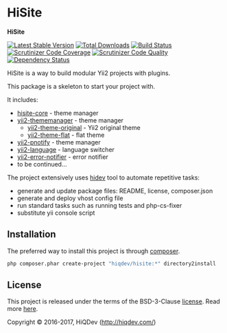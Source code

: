 # HiSite

**HiSite**

[![Latest Stable Version](https://poser.pugx.org/hiqdev/hisite/v/stable)](https://packagist.org/packages/hiqdev/hisite)
[![Total Downloads](https://poser.pugx.org/hiqdev/hisite/downloads)](https://packagist.org/packages/hiqdev/hisite)
[![Build Status](https://img.shields.io/travis/hiqdev/hisite.svg)](https://travis-ci.org/hiqdev/hisite)
[![Scrutinizer Code Coverage](https://img.shields.io/scrutinizer/coverage/g/hiqdev/hisite.svg)](https://scrutinizer-ci.com/g/hiqdev/hisite/)
[![Scrutinizer Code Quality](https://img.shields.io/scrutinizer/g/hiqdev/hisite.svg)](https://scrutinizer-ci.com/g/hiqdev/hisite/)
[![Dependency Status](https://www.versioneye.com/php/hiqdev:hisite/dev-master/badge.svg)](https://www.versioneye.com/php/hiqdev:hisite/dev-master)

HiSite is a way to build modular Yii2 projects with plugins.

This package is a skeleton to start your project with.

It includes:

- [hisite-core](https://hiqdev.com/packages/hisite-core) - theme manager
- [yii2-thememanager](https://hiqdev.com/packages/yii2-thememanager) - theme manager
    - [yii2-theme-original](https://hiqdev.com/packages/yii2-theme-original) - Yii2 original theme
    - [yii2-theme-flat](https://hiqdev.com/packages/yii2-theme-original) - flat theme
- [yii2-pnotify](https://hiqdev.com/packages/yii2-thememanager) - theme manager
- [yii2-language](https://hiqdev.com/packages/yii2-language) - language switcher
- [yii2-error-notifier](https://hiqdev.com/packages/yii2-error-notifier) - error notifier
- to be continued...

The project extensively uses [hidev]() tool to automate repetitive tasks:

- generate and update package files: README, license, composer.json
- generate and deploy vhost config file
- run standard tasks such as running tests and php-cs-fixer
- substitute yii console script

## Installation

The preferred way to install this project is through [composer](http://getcomposer.org/download/).

```sh
php composer.phar create-project "hiqdev/hisite:*" directory2install
```

## License

This project is released under the terms of the BSD-3-Clause [license](LICENSE).
Read more [here](http://choosealicense.com/licenses/bsd-3-clause).

Copyright © 2016-2017, HiQDev (http://hiqdev.com/)
